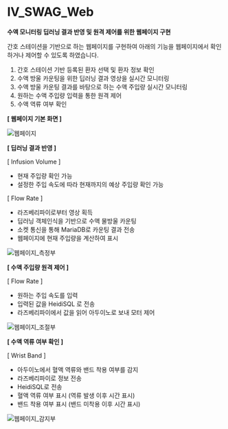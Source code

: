 # IV_SWAG_Web
**수액 모니터링 딥러닝 결과 반영 및 원격 제어를 위한 웹페이지 구현**


간호 스테이션을 기반으로 하는 웹페이지를 구현하여 아래의 기능을 웹페이지에서 확인하거나 제어할 수 있도록 하였습니다.


1. 간호 스테이션 기반 등록된 환자 선택 및 환자 정보 확인
2. 수액 방울 카운팅을 위한 딥러닝 결과 영상을 실시간 모니터링
3. 수액 방울 카운팅 결과를 바탕으로 하는 수액 주입량 실시간 모니터링
4. 원하는 수액 주입량 입력을 통한 원격 제어
5. 수액 역류 여부 확인


**[ 웹페이지 기본 화면 ]**

![웹페이지](https://github.com/younji524/IV_SWAG_Web/assets/76142194/0588719f-2331-44b8-b761-fa7e13c04582)


**[ 딥러닝 결과 반영 ]**

[ Infusion Volume ]

- 현재 주입량 확인 가능
- 설정한 주입 속도에 따라 현재까지의 예상 주입량 확인 가능

[ Flow Rate ]

- 라즈베리파이로부터 영상 획득
- 딥러닝 객체인식을 기반으로 수액 물방울 카운팅
- 소켓 통신을 통해 MariaDB로 카운팅 결과 전송
-  웹페이지에 현재 주입량을 계산하여 표시

![웹페이지_측정부](https://github.com/younji524/IV_SWAG_Web/assets/76142194/75c27cd2-f910-4c33-ab41-640039cd234d)


**[ 수액 주입량 원격 제어 ]**

[ Flow Rate ] 

- 원하는 주입 속도를 입력
- 입력된 값을 HeidiSQL 로 전송
- 라즈베리파이에서 값을 읽어 아두이노로 보내 모터 제어

![웹페이지_조절부](https://github.com/younji524/IV_SWAG_Web/assets/76142194/9110ab57-2079-42e9-bf9a-a70a8809465c)


**[ 수액 역류 여부 확인 ]**

[ Wrist Band ] 

- 아두이노에서 혈액 역류와 밴드 착용 여부를 감지
- 라즈베리파이로 정보 전송
- HeidiSQL로 전송
- 혈액 역류 여부 표시 (역류 발생 이후 시간 표시)
- 밴드 착용 여부 표시 (밴드 미착용 이후 시간 표시)

![웹페이지_감지부](https://github.com/younji524/IV_SWAG_Web/assets/76142194/b8659561-6fe5-462c-b9dc-87ac8e90002b)
